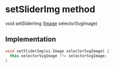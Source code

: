 


# setSliderImg method








void setSliderImg
([Image](https://api.flutter.dev/flutter/dart-ui/Image-class.html) selectorSvgImage)








## Implementation

```dart
void setSliderImg(ui.Image selectorSvgImage) {
  this.selectorSvgImage ??= selectorSvgImage;
}
```







